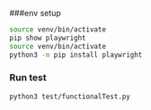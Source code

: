 ###env setup
```bash
source venv/bin/activate
pip show playwright
source venv/bin/activate
python3 -m pip install playwright
```


### Run test
```bash 
python3 test/functionalTest.py
